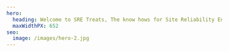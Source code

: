 ```yaml
---
hero:
  heading: Welcome to SRE Treats, The know hows for Site Reliability Engineers
  maxWidthPX: 652
seo:
  image: /images/hero-2.jpg
---
```

